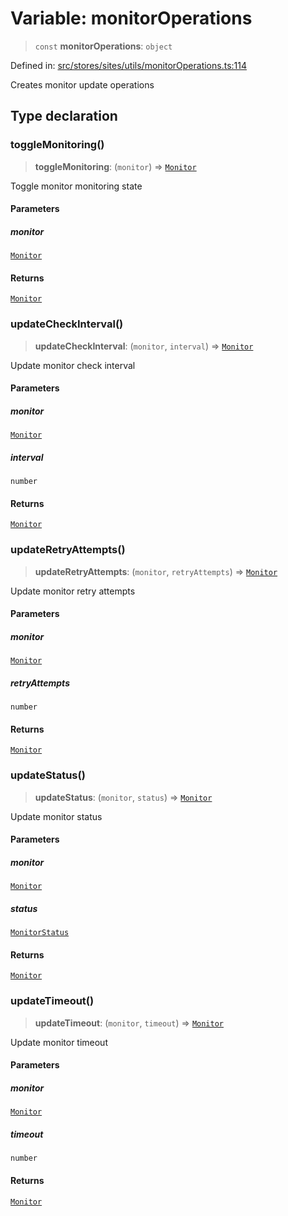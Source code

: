 # Variable: monitorOperations

> `const` **monitorOperations**: `object`

Defined in: [src/stores/sites/utils/monitorOperations.ts:114](https://github.com/Nick2bad4u/Uptime-Watcher/blob/3cce0c3b352c8390536ca3c7399ece50a05faf18/src/stores/sites/utils/monitorOperations.ts#L114)

Creates monitor update operations

## Type declaration

### toggleMonitoring()

> **toggleMonitoring**: (`monitor`) => [`Monitor`](../../../../../../shared/types/interfaces/Monitor.md)

Toggle monitor monitoring state

#### Parameters

##### monitor

[`Monitor`](../../../../../../shared/types/interfaces/Monitor.md)

#### Returns

[`Monitor`](../../../../../../shared/types/interfaces/Monitor.md)

### updateCheckInterval()

> **updateCheckInterval**: (`monitor`, `interval`) => [`Monitor`](../../../../../../shared/types/interfaces/Monitor.md)

Update monitor check interval

#### Parameters

##### monitor

[`Monitor`](../../../../../../shared/types/interfaces/Monitor.md)

##### interval

`number`

#### Returns

[`Monitor`](../../../../../../shared/types/interfaces/Monitor.md)

### updateRetryAttempts()

> **updateRetryAttempts**: (`monitor`, `retryAttempts`) => [`Monitor`](../../../../../../shared/types/interfaces/Monitor.md)

Update monitor retry attempts

#### Parameters

##### monitor

[`Monitor`](../../../../../../shared/types/interfaces/Monitor.md)

##### retryAttempts

`number`

#### Returns

[`Monitor`](../../../../../../shared/types/interfaces/Monitor.md)

### updateStatus()

> **updateStatus**: (`monitor`, `status`) => [`Monitor`](../../../../../../shared/types/interfaces/Monitor.md)

Update monitor status

#### Parameters

##### monitor

[`Monitor`](../../../../../../shared/types/interfaces/Monitor.md)

##### status

[`MonitorStatus`](../../../../../../shared/types/type-aliases/MonitorStatus.md)

#### Returns

[`Monitor`](../../../../../../shared/types/interfaces/Monitor.md)

### updateTimeout()

> **updateTimeout**: (`monitor`, `timeout`) => [`Monitor`](../../../../../../shared/types/interfaces/Monitor.md)

Update monitor timeout

#### Parameters

##### monitor

[`Monitor`](../../../../../../shared/types/interfaces/Monitor.md)

##### timeout

`number`

#### Returns

[`Monitor`](../../../../../../shared/types/interfaces/Monitor.md)
